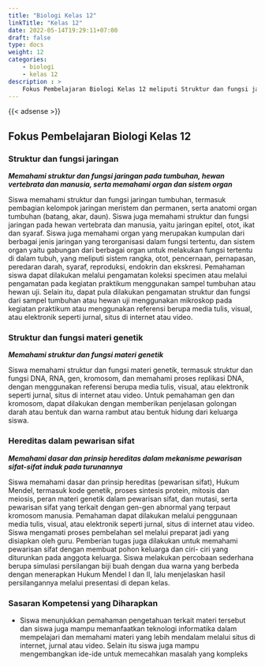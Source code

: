 ```yaml
---
title: "Biologi Kelas 12"
linkTitle: "Kelas 12"
date: 2022-05-14T19:29:11+07:00
draft: false
type: docs
weight: 12
categories:
    - biologi
    - kelas 12
description : >
    Fokus Pembelajaran Biologi Kelas 12 meliputi Struktur dan fungsi jaringan, Struktur dan fungsi materi genetik serta Hereditas dalam pewarisan sifat.
---
```


{{< adsense >}}

## Fokus Pembelajaran Biologi Kelas 12

### Struktur dan fungsi jaringan

***Memahami struktur dan fungsi jaringan pada tumbuhan, hewan vertebrata dan manusia, serta memahami organ dan sistem organ***

Siswa memahami struktur dan fungsi jaringan tumbuhan, termasuk pembagian kelompok jaringan meristem dan permanen, serta anatomi organ tumbuhan (batang, akar, daun). Siswa juga memahami struktur dan fungsi jaringan pada hewan vertebrata dan manusia, yaitu jaringan epitel, otot, ikat dan syaraf. Siswa juga memahami organ yang merupakan kumpulan dari berbagai jenis jaringan yang terorganisasi dalam fungsi tertentu, dan sistem organ yaitu gabungan dari berbagai organ untuk melakukan fungsi tertentu di dalam tubuh, yang meliputi sistem rangka, otot, pencernaan, pernapasan, peredaran darah, syaraf, reproduksi, endokrin dan ekskresi. Pemahaman siswa dapat dilakukan melalui pengamatan koleksi specimen atau melalui pengamatan pada kegiatan praktikum menggunakan sampel tumbuhan atau hewan uji. Selain itu, dapat pula dilakukan pengamatan struktur dan fungsi dari sampel tumbuhan atau hewan uji menggunakan mikroskop pada kegiatan praktikum atau menggunakan referensi berupa media tulis, visual, atau elektronik seperti jurnal, situs di internet atau video.

### Struktur dan fungsi materi genetik

***Memahami struktur dan fungsi materi genetik***

Siswa memahami struktur dan fungsi materi genetik, termasuk struktur dan fungsi DNA, RNA, gen, kromosom, dan memahami proses replikasi DNA, dengan menggunakan referensi berupa media tulis, visual, atau elektronik seperti jurnal, situs di internet atau video. Untuk pemahaman gen dan kromosom, dapat dilakukan dengan memberikan penjelasan golongan darah atau bentuk dan warna rambut atau bentuk hidung dari keluarga siswa.

### Hereditas dalam pewarisan sifat

***Memahami dasar dan prinsip hereditas dalam mekanisme pewarisan sifat-sifat induk pada turunannya***

Siswa memahami dasar dan prinsip hereditas (pewarisan sifat), Hukum Mendel, termasuk kode genetik, proses sintesis protein, mitosis dan meiosis, peran materi genetik dalam pewarisan sifat, dan mutasi, serta pewarisan sifat yang terkait dengan gen-gen abnormal yang terpaut kromosom manusia. Pemahaman dapat dilakukan melalui penggunaan media tulis, visual, atau elektronik seperti jurnal, situs di internet atau video. Siswa mengamati proses pembelahan sel melalui preparat jadi yang disiapkan oleh guru. Pemberian tugas juga dilakukan untuk memahami pewarisan sifat dengan membuat pohon keluarga dan ciri- ciri yang diturunkan pada anggota keluarga. Siswa melakukan percobaan sederhana berupa simulasi persilangan biji buah dengan dua warna yang berbeda dengan menerapkan Hukum Mendel I dan II, lalu menjelaskan hasil persilangannya melalui presentasi di depan kelas.

### Sasaran Kompetensi yang Diharapkan

- Siswa menunjukkan pemahaman pengetahuan terkait materi tersebut dan siswa juga mampu memanfaatkan teknologi informatika dalam mempelajari dan memahami materi yang lebih mendalam melalui situs di internet, jurnal atau video. Selain itu siswa juga mampu mengembangkan ide-ide untuk memecahkan masalah yang kompleks
